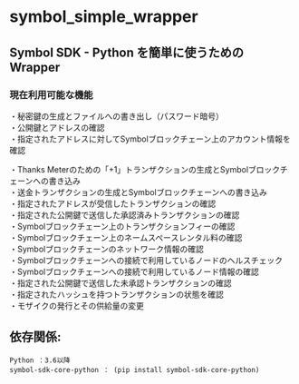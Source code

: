 # symbol_simple_wrapper

## Symbol SDK - Python を簡単に使うための Wrapper


### 現在利用可能な機能

・秘密鍵の生成とファイルへの書き出し（パスワード暗号）  
・公開鍵とアドレスの確認  
・指定されたアドレスに対してSymbolブロックチェーン上のアカウント情報を確認  
  
・Thanks Meterのための「+1」トランザクションの生成とSymbolブロックチェーンへの書き込み  
・送金トランザクションの生成とSymbolブロックチェーンへの書き込み  
・指定されたアドレスが受信したトランザクションの確認  
・指定された公開鍵で送信した承認済みトランザクションの確認  
・Symbolブロックチェーン上のトランザクションフィーの確認  
・Symbolブロックチェーン上のネームスペースレンタル料の確認  
・Symbolブロックチェーンのネットワーク情報の確認  
・Symbolブロックチェーンへの接続で利用しているノードのヘルスチェック  
・Symbolブロックチェーンへの接続で利用しているノード情報の確認  
・指定された公開鍵で送信した未承認トランザクションの確認  
・指定されたハッシュを持つトランザクションの状態を確認  
・モザイクの発行とその供給量の変更  

## 依存関係:

    Python ：3.6以降
    symbol-sdk-core-python ： (pip install symbol-sdk-core-python)





